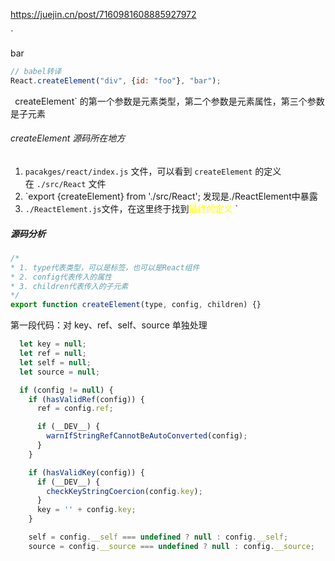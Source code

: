 https://juejin.cn/post/7160981608885927972

`<div id="foo">bar</div>
```javascript
// babel转译
React.createElement("div", {id: "foo"}, "bar");
```
`
`createElement` 的第一个参数是元素类型，第二个参数是元素属性，第三个参数是子元素

###### createElement 源码所在地方
1. `pacakges/react/index.js` 文件，可以看到 `createElement` 的定义在 `./src/React` 文件
2. `export {createElement} from './src/React'; 发现是./ReactElement中暴露
3. `./ReactElement.js`文件，在这里终于找到<font color="#ffff00">最终的定义</font>
`
##### 源码分析
```javascript
/*
* 1. type代表类型，可以是标签，也可以是React组件
* 2. config代表传入的属性
* 3. children代表传入的子元素
*/
export function createElement(type, config, children) {}
```

第一段代码：对 key、ref、self、source 单独处理
```javascript
  let key = null;
  let ref = null;
  let self = null;
  let source = null;

  if (config != null) {
    if (hasValidRef(config)) {
      ref = config.ref;

      if (__DEV__) {
        warnIfStringRefCannotBeAutoConverted(config);
      }
    }

    if (hasValidKey(config)) {
      if (__DEV__) {
        checkKeyStringCoercion(config.key);
      }
      key = '' + config.key;
    }

    self = config.__self === undefined ? null : config.__self;
    source = config.__source === undefined ? null : config.__source;
```
